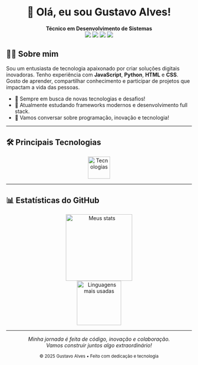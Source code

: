 
<h1 align="center">👋 Olá, eu sou Gustavo Alves!</h1>
<p align="center">
  <b>Técnico em Desenvolvimento de Sistemas</b><br>
  <img src="https://img.shields.io/badge/JavaScript-F7DF1E?style=flat-square&logo=javascript&logoColor=black"/>
  <img src="https://img.shields.io/badge/Python-3776AB?style=flat-square&logo=python&logoColor=white"/>
  <img src="https://img.shields.io/badge/HTML5-E34F26?style=flat-square&logo=html5&logoColor=white"/>
  <img src="https://img.shields.io/badge/CSS3-1572B6?style=flat-square&logo=css3&logoColor=white"/>
</p>

## 🧑‍💻 Sobre mim

Sou um entusiasta de tecnologia apaixonado por criar soluções digitais inovadoras. Tenho experiência com <b>JavaScript</b>, <b>Python</b>, <b>HTML</b> e <b>CSS</b>. Gosto de aprender, compartilhar conhecimento e participar de projetos que impactam a vida das pessoas.

- 🔭 Sempre em busca de novas tecnologias e desafios!
- 🌱 Atualmente estudando frameworks modernos e desenvolvimento full stack.
- 💬 Vamos conversar sobre programação, inovação e tecnologia!

---

## 🛠️ Principais Tecnologias

<p align="center">
  <img src="https://skillicons.dev/icons?i=js,html,css,python,nodejs,git,figma" alt="Tecnologias" height="60" />
</p>

---

## 📊 Estatísticas do GitHub

<p align="center">
  <img src="https://github-readme-stats.vercel.app/api?username=GustavoAlvess&show_icons=true&theme=radical&hide_border=true&bg_color=0D1117&rank_icon=github" alt="Meus stats" height="180"/>
  <br>
  <img src="https://github-readme-stats.vercel.app/api/top-langs/?username=GustavoAlvess&layout=compact&langs_count=7&theme=radical&hide_border=true&bg_color=0D1117" alt="Linguagens mais usadas" height="120"/>
</p>

---

<p align="center">
  <i>Minha jornada é feita de código, inovação e colaboração.<br>
  Vamos construir juntos algo extraordinário!</i>
</p>
<p align="center">
  <sub>© 2025 Gustavo Alves • Feito com dedicação e tecnologia</sub>
</p>
